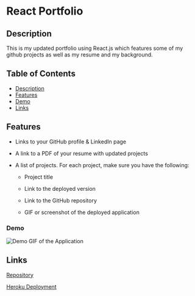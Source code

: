 
# React Portfolio

## Description 

This is my updated portfolio using React.js which features some of my github projects as well as my resume and my background. 

## Table of Contents 

* [Description](#description)
* [Features](#technologies)
* [Demo](#demo)
* [Links](#links)

## Features
* Links to your GitHub profile & LinkedIn page

* A link to a PDF of your resume with updated projects

* A list of projects. For each project, make sure you have the following:

  * Project title

  * Link to the deployed version

  * Link to the GitHub repository

  * GIF or screenshot of the deployed application

### Demo     
![Demo GIF of the Application](https://user-images.githubusercontent.com/77419537/125319026-65acd080-e308-11eb-943f-cc3ce2b9791e.gif) 

## Links
[Repository](https://github.com/princessmoss/19-React-Portfolio) <br>

[Heroku Deployment]()







